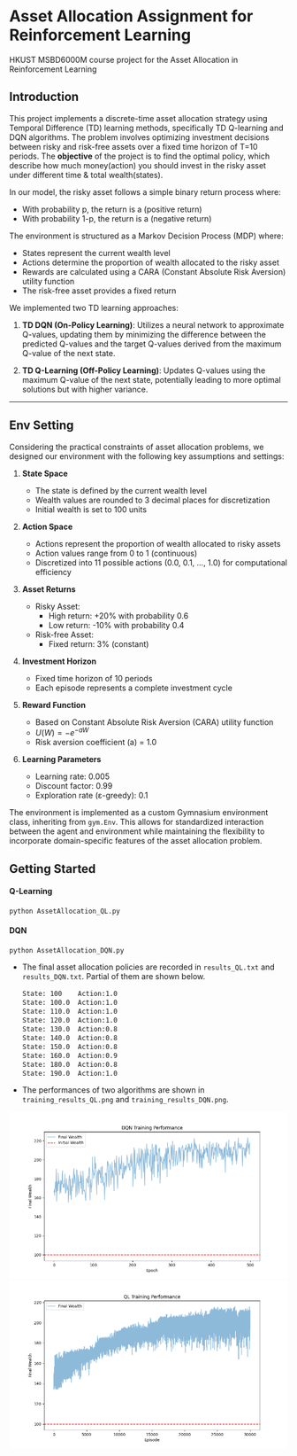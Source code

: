 # Asset Allocation Assignment for Reinforcement Learning
HKUST MSBD6000M course project for the Asset Allocation in Reinforcement Learning


## Introduction
This project implements a discrete-time asset allocation strategy using Temporal Difference (TD) learning methods, specifically TD Q-learning and DQN algorithms. The problem involves optimizing investment decisions between risky and risk-free assets over a fixed time horizon of T=10 periods. The **objective** of the project is to find the optimal policy, which describe how much money(action) you 
should invest in the risky asset under different time & total wealth(states).


In our model, the risky asset follows a simple binary return process where:
- With probability p, the return is a (positive return)
- With probability 1-p, the return is a (negative return)


The environment is structured as a Markov Decision Process (MDP) where:
- States represent the current wealth level
- Actions determine the proportion of wealth allocated to the risky asset
- Rewards are calculated using a CARA (Constant Absolute Risk Aversion) utility function
- The risk-free asset provides a fixed return

We implemented two TD learning approaches:

1. **TD DQN (On-Policy Learning)**: Utilizes a neural network to approximate Q-values, updating them by minimizing the difference between the predicted Q-values and the target Q-values derived from the maximum Q-value of the next state. 

2. **TD Q-Learning (Off-Policy Learning)**: Updates Q-values using the maximum Q-value of the next state, potentially leading to more optimal solutions but with higher variance.

****


## **Env Setting**

Considering the practical constraints of asset allocation problems, we designed our environment with the following key assumptions and settings:

1. **State Space**
   - The state is defined by the current wealth level
   - Wealth values are rounded to 3 decimal places for discretization
   - Initial wealth is set to 100 units

2. **Action Space**
   - Actions represent the proportion of wealth allocated to risky assets
   - Action values range from 0 to 1 (continuous)
   - Discretized into 11 possible actions (0.0, 0.1, ..., 1.0) for computational efficiency

3. **Asset Returns**
   - Risky Asset:
     - High return: +20% with probability 0.6
     - Low return: -10% with probability 0.4
   - Risk-free Asset:
     - Fixed return: 3% (constant)

4. **Investment Horizon**
   - Fixed time horizon of 10 periods
   - Each episode represents a complete investment cycle

5. **Reward Function**
   - Based on Constant Absolute Risk Aversion (CARA) utility function
   - $U(W) = -e^{-aW}$
   - Risk aversion coefficient (a) = 1.0

6. **Learning Parameters**
   - Learning rate: 0.005
   - Discount factor: 0.99
   - Exploration rate (ε-greedy): 0.1

The environment is implemented as a custom Gymnasium environment class, inheriting from `gym.Env`. This allows for standardized interaction between the agent and environment while maintaining the flexibility to incorporate domain-specific features of the asset allocation problem.

## Getting Started

#### Q-Learning

```shell
python AssetAllocation_QL.py
```

#### DQN

```shell
python AssetAllocation_DQN.py
```

* The final asset allocation policies are recorded in `results_QL.txt` and `results_DQN.txt`. Partial of them are shown below.

  ```
  State: 100	Action:1.0
  State: 100.0	Action:1.0
  State: 110.0	Action:1.0
  State: 120.0	Action:1.0
  State: 130.0	Action:0.8
  State: 140.0	Action:0.8
  State: 150.0	Action:0.8
  State: 160.0	Action:0.9
  State: 180.0	Action:0.8
  State: 190.0	Action:1.0
  ```

* The performances of two algorithms are shown in  `training_results_QL.png` and `training_results_DQN.png`.

<center>
	<img src="./training_results_DQN.png"/>
</center>

<center>
	<img src="./training_results_QL.png"/>
</center>
